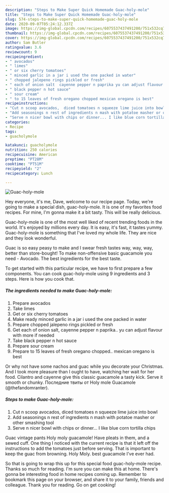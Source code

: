 ```yaml
---
description: "Steps to Make Super Quick Homemade Guac-holy-mole"
title: "Steps to Make Super Quick Homemade Guac-holy-mole"
slug: 574-steps-to-make-super-quick-homemade-guac-holy-mole
date: 2020-09-07T05:24:12.337Z
image: https://img-global.cpcdn.com/recipes/6075537437491200/751x532cq70/guac-holy-mole-recipe-main-photo.jpg
thumbnail: https://img-global.cpcdn.com/recipes/6075537437491200/751x532cq70/guac-holy-mole-recipe-main-photo.jpg
cover: https://img-global.cpcdn.com/recipes/6075537437491200/751x532cq70/guac-holy-mole-recipe-main-photo.jpg
author: Sam Butler
ratingvalue: 3.6
reviewcount: 9
recipeingredient:
- " avocados"
- " limes"
- " or six cherry tomatoes"
- " minced garlic in a jar i used the one packed in water"
- " chopped jalepeno rings pickled or fresh"
- " each of onion salt  cayenne pepper n paprika yu can adjust flavour with more if needed"
- " black pepper n hot sauce"
- " sour cream"
- " to 15 leaves of fresh oregano chopped mexican oregano is best"
recipeinstructions:
- "Cut n scoop avocados,  diced tomatoes n squeeze lime juice into bowl"
- "Add seasonings n rest of ingredients n mash with potatoe masher or other smashing tool"
- "Serve n nicer bowl with chips or dinner... I like blue corn tortilla chips"
categories:
- Recipe
tags:
- guacholymole

katakunci: guacholymole 
nutrition: 250 calories
recipecuisine: American
preptime: "PT28M"
cooktime: "PT51M"
recipeyield: "2"
recipecategory: Lunch

---
```



![Guac-holy-mole](https://img-global.cpcdn.com/recipes/6075537437491200/751x532cq70/guac-holy-mole-recipe-main-photo.jpg)

Hey everyone, it's me, Dave, welcome to our recipe page. Today, we're going to make a special dish, guac-holy-mole. It is one of my favorites food recipes. For mine, I'm gonna make it a bit tasty. This will be really delicious.

Guac-holy-mole is one of the most well liked of recent trending foods in the world. It's enjoyed by millions every day. It is easy, it's fast, it tastes yummy. Guac-holy-mole is something that I've loved my whole life. They are nice and they look wonderful.

Guac is so easy peasy to make and I swear fresh tastes way, way, way, better than store-bought! To make non-offensive basic guacamole you need - Avocado. The best ingredients for the best taste.


To get started with this particular recipe, we have to first prepare a few components. You can cook guac-holy-mole using 9 ingredients and 3 steps. Here is how you cook that.

<!--inarticleads1-->

##### The ingredients needed to make Guac-holy-mole:

1. Prepare  avocados
1. Take  limes
1. Get  or six cherry tomatoes
1. Make ready  minced garlic in a jar i used the one packed in water
1. Prepare  chopped jalepeno rings pickled or fresh
1. Get  each of onion salt,  cayenne pepper n paprika.. yu can adjust flavour with more if needed
1. Take  black pepper n hot sauce
1. Prepare  sour cream
1. Prepare  to 15 leaves of fresh oregano chopped.. mexican oregano is best


Or why not have some nachos and guac while you decorate your Christmas. And I took more pleasure than I ought to have, watching her wait for her food. Cilantro and cayenne give this classic guacamole a tasty kick. Serve it smooth or chunky. Последние твиты от Holy mole Guacamole (@thefandomranter). 

<!--inarticleads2-->

##### Steps to make Guac-holy-mole:

1. Cut n scoop avocados,  diced tomatoes n squeeze lime juice into bowl
1. Add seasonings n rest of ingredients n mash with potatoe masher or other smashing tool
1. Serve n nicer bowl with chips or dinner... I like blue corn tortilla chips


Guac vintage pants Holy moly guacamole! Have pleats in them, and a sewed cuff. One thing I noticed with the current recipe is that it left off the instructions to add the tomatoes just before serving. That is important to keep the guac from browning. Holy Moly. best guacamole I&#39;ve ever had. 

So that is going to wrap this up for this special food guac-holy-mole recipe. Thanks so much for reading. I'm sure you can make this at home. There's gonna be interesting food in home recipes coming up. Remember to bookmark this page on your browser, and share it to your family, friends and colleague. Thank you for reading. Go on get cooking!
